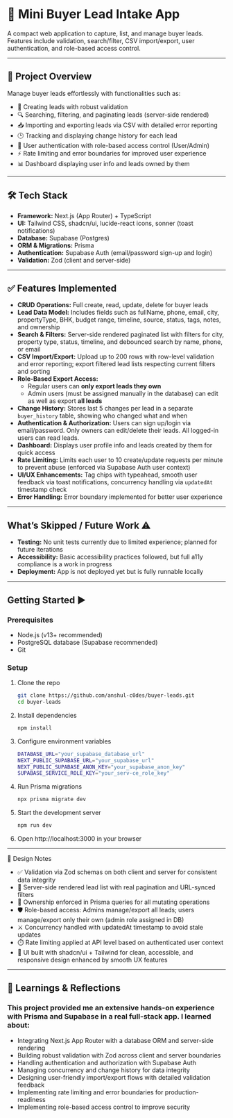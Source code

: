# 🚀 Mini Buyer Lead Intake App

A compact web application to capture, list, and manage buyer leads. Features include validation, search/filter, CSV import/export, user authentication, and role-based access control.

---

## 📝 Project Overview

Manage buyer leads effortlessly with functionalities such as:

- 🚩 Creating leads with robust validation
- 🔍 Searching, filtering, and paginating leads (server-side rendered)
- 📥 Importing and exporting leads via CSV with detailed error reporting
- 🕒 Tracking and displaying change history for each lead
- 🔐 User authentication with role-based access control (User/Admin)
- ⚡ Rate limiting and error boundaries for improved user experience
- 📊 Dashboard displaying user info and leads owned by them

---

## 🛠️ Tech Stack

- **Framework:** Next.js (App Router) + TypeScript  
- **UI:** Tailwind CSS, shadcn/ui, lucide-react icons, sonner (toast notifications)  
- **Database:** Supabase (Postgres)  
- **ORM & Migrations:** Prisma  
- **Authentication:** Supabase Auth (email/password sign-up and login)  
- **Validation:** Zod (client and server-side)  

---

## ✅ Features Implemented

- **CRUD Operations:** Full create, read, update, delete for buyer leads  
- **Lead Data Model:** Includes fields such as fullName, phone, email, city, propertyType, BHK, budget range, timeline, source, status, tags, notes, and ownership  
- **Search & Filters:** Server-side rendered paginated list with filters for city, property type, status, timeline, and debounced search by name, phone, or email  
- **CSV Import/Export:** Upload up to 200 rows with row-level validation and error reporting; export filtered lead lists respecting current filters and sorting  
- **Role-Based Export Access:**  
  - Regular users can **only export leads they own**  
  - Admin users (must be assigned manually in the database) can edit as well as export **all leads**
- **Change History:** Stores last 5 changes per lead in a separate `buyer_history` table, showing who changed what and when  
- **Authentication & Authorization:** Users can sign up/login via email/password. Only owners can edit/delete their leads. All logged-in users can read leads.  
- **Dashboard:** Displays user profile info and leads created by them for quick access  
- **Rate Limiting:** Limits each user to 10 create/update requests per minute to prevent abuse (enforced via Supabase Auth user context)  
- **UI/UX Enhancements:** Tag chips with typeahead, smooth user feedback via toast notifications, concurrency handling via `updatedAt` timestamp check  
- **Error Handling:** Error boundary implemented for better user experience  

---

## What’s Skipped / Future Work ⚠️

- **Testing:** No unit tests currently due to limited experience; planned for future iterations  
- **Accessibility:** Basic accessibility practices followed, but full a11y compliance is a work in progress  
- **Deployment:** App is not deployed yet but is fully runnable locally  

---

## Getting Started ▶️

### Prerequisites

- Node.js (v13+ recommended)  
- PostgreSQL database (Supabase recommended)  
- Git  

### Setup

1. Clone the repo  
   ```bash
   git clone https://github.com/anshul-c0des/buyer-leads.git
   cd buyer-leads
   ```
2. Install dependencies
   ```bash
   npm install
   ```
3. Configure environment variables
   ```bash
   DATABASE_URL="your_supabase_database_url"
   NEXT_PUBLIC_SUPABASE_URL="your_supabase_url"
   NEXT_PUBLIC_SUPABASE_ANON_KEY="your_supabase_anon_key"
   SUPABASE_SERVICE_ROLE_KEY="your_serv-ce_role_key"
   ```
4. Run Prisma migrations
   ```bash
   npx prisma migrate dev
   ```
5. Start the development server
   ```bash
   npm run dev
   ```
6. Open http://localhost:3000 in your browser

---

🧠 Design Notes

- ✅ Validation via Zod schemas on both client and server for consistent data integrity
- 📄 Server-side rendered lead list with real pagination and URL-synced filters
- 🔐 Ownership enforced in Prisma queries for all mutating operations
- 🛡️ Role-based access: Admins manage/export all leads; users manage/export only their own (admin role assigned in DB)
- ⚔️ Concurrency handled with updatedAt timestamp to avoid stale updates
- ⏱️ Rate limiting applied at API level based on authenticated user context
- 🎨 UI built with shadcn/ui + Tailwind for clean, accessible, and responsive design enhanced by smooth UX features

 ---

## 🌟 Learnings & Reflections

### This project provided me an extensive hands-on experience with Prisma and Supabase in a real full-stack app. I learned about:
- Integrating Next.js App Router with a database ORM and server-side rendering
- Building robust validation with Zod across client and server boundaries
- Handling authentication and authorization with Supabase Auth
- Managing concurrency and change history for data integrity
- Designing user-friendly import/export flows with detailed validation feedback
- Implementing rate limiting and error boundaries for production-readiness
- Implementing role-based access control to improve security
